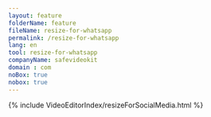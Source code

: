 ```yaml
---
layout: feature
folderName: feature
fileName: resize-for-whatsapp
permalink: /resize-for-whatsapp
lang: en
tool: resize-for-whatsapp
companyName: safevideokit
domain : com
noBox: true
nobox: true
---
```


{% include VideoEditorIndex/resizeForSocialMedia.html %}

   